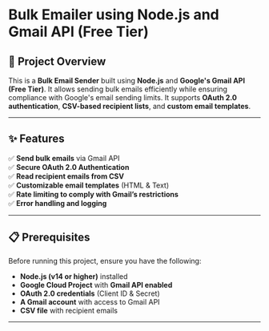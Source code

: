 # Bulk Emailer using Node.js and Gmail API (Free Tier)

## 🚀 Project Overview

This is a **Bulk Email Sender** built using **Node.js** and **Google's Gmail API (Free Tier)**. It allows sending bulk emails efficiently while ensuring compliance with Google's email sending limits. It supports **OAuth 2.0 authentication**, **CSV-based recipient lists**, and **custom email templates**.

---

## ✨ Features

✅ **Send bulk emails** via Gmail API  
✅ **Secure OAuth 2.0 Authentication**  
✅ **Read recipient emails from CSV**  
✅ **Customizable email templates** (HTML & Text)  
✅ **Rate limiting to comply with Gmail’s restrictions**  
✅ **Error handling and logging**  

---

## 📋 Prerequisites

Before running this project, ensure you have the following:

- **Node.js (v14 or higher)** installed
- **Google Cloud Project** with **Gmail API enabled**
- **OAuth 2.0 credentials** (Client ID & Secret)
- **A Gmail account** with access to Gmail API
- **CSV file** with recipient emails

---
